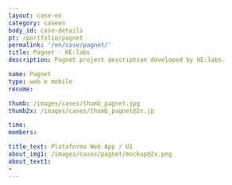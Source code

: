 ```yaml
---
layout: case-en
category: caseen
body_id: case-details
pt: /portfolio/pagnet
permalink: '/en/case/pagnet/'
title: Pagnet - HE:labs
description: Pagnet project description developed by HE:labs.

name: Pagnet
type: web e mobile
resume:

thumb: /images/cases/thumb_pagnet.jpg
thumb2x: /images/cases/thumb_pagnet@2x.jp

time:
members:

title_text: Plataforma Web App / UI
about_img1: /images/cases/pagnet/mockup@2x.png
about_text1:
-
---
```

